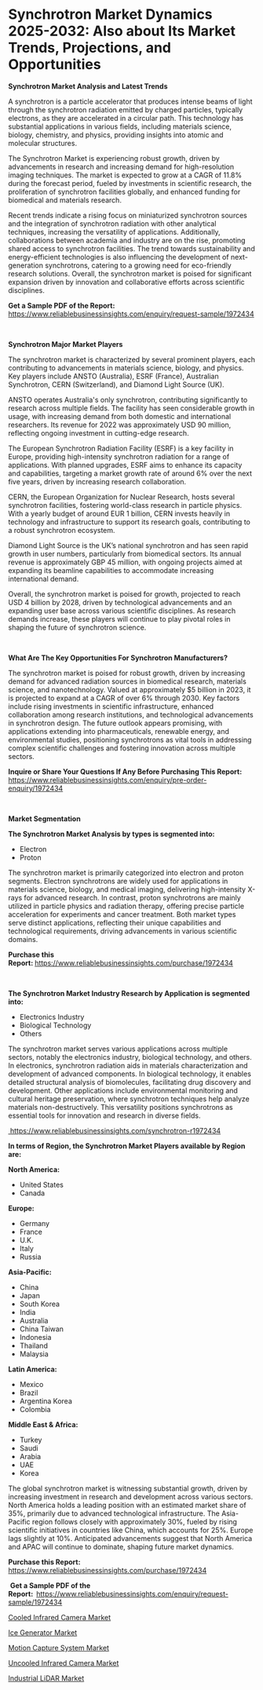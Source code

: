 <p><h1>Synchrotron Market Dynamics 2025-2032: Also about Its Market Trends, Projections, and Opportunities</h1></p><p><strong>Synchrotron Market Analysis and Latest Trends</strong></p>
<p><p>A synchrotron is a particle accelerator that produces intense beams of light through the synchrotron radiation emitted by charged particles, typically electrons, as they are accelerated in a circular path. This technology has substantial applications in various fields, including materials science, biology, chemistry, and physics, providing insights into atomic and molecular structures.</p><p>The Synchrotron Market is experiencing robust growth, driven by advancements in research and increasing demand for high-resolution imaging techniques. The market is expected to grow at a CAGR of 11.8% during the forecast period, fueled by investments in scientific research, the proliferation of synchrotron facilities globally, and enhanced funding for biomedical and materials research. </p><p>Recent trends indicate a rising focus on miniaturized synchrotron sources and the integration of synchrotron radiation with other analytical techniques, increasing the versatility of applications. Additionally, collaborations between academia and industry are on the rise, promoting shared access to synchrotron facilities. The trend towards sustainability and energy-efficient technologies is also influencing the development of next-generation synchrotrons, catering to a growing need for eco-friendly research solutions. Overall, the synchrotron market is poised for significant expansion driven by innovation and collaborative efforts across scientific disciplines.</p></p>
<p><strong>Get a Sample PDF of the Report:&nbsp;</strong> <a href="https://www.reliablebusinessinsights.com/enquiry/request-sample/1972434?utm_campaign=1091&utm_medium=2&utm_source=Github&utm_content=ia&utm_term=20022025&utm_id=synchrotron">https://www.reliablebusinessinsights.com/enquiry/request-sample/1972434</a></p>
<p>&nbsp;</p>
<p><strong>Synchrotron Major Market Players</strong></p>
<p><p>The synchrotron market is characterized by several prominent players, each contributing to advancements in materials science, biology, and physics. Key players include ANSTO (Australia), ESRF (France), Australian Synchrotron, CERN (Switzerland), and Diamond Light Source (UK).</p><p>ANSTO operates Australia's only synchrotron, contributing significantly to research across multiple fields. The facility has seen considerable growth in usage, with increasing demand from both domestic and international researchers. Its revenue for 2022 was approximately USD 90 million, reflecting ongoing investment in cutting-edge research.</p><p>The European Synchrotron Radiation Facility (ESRF) is a key facility in Europe, providing high-intensity synchrotron radiation for a range of applications. With planned upgrades, ESRF aims to enhance its capacity and capabilities, targeting a market growth rate of around 6% over the next five years, driven by increasing research collaboration.</p><p>CERN, the European Organization for Nuclear Research, hosts several synchrotron facilities, fostering world-class research in particle physics. With a yearly budget of around EUR 1 billion, CERN invests heavily in technology and infrastructure to support its research goals, contributing to a robust synchrotron ecosystem.</p><p>Diamond Light Source is the UK’s national synchrotron and has seen rapid growth in user numbers, particularly from biomedical sectors. Its annual revenue is approximately GBP 45 million, with ongoing projects aimed at expanding its beamline capabilities to accommodate increasing international demand.</p><p>Overall, the synchrotron market is poised for growth, projected to reach USD 4 billion by 2028, driven by technological advancements and an expanding user base across various scientific disciplines. As research demands increase, these players will continue to play pivotal roles in shaping the future of synchrotron science.</p></p>
<p>&nbsp;</p>
<p><strong>What Are The Key Opportunities For Synchrotron Manufacturers?</strong></p>
<p><p>The synchrotron market is poised for robust growth, driven by increasing demand for advanced radiation sources in biomedical research, materials science, and nanotechnology. Valued at approximately $5 billion in 2023, it is projected to expand at a CAGR of over 6% through 2030. Key factors include rising investments in scientific infrastructure, enhanced collaboration among research institutions, and technological advancements in synchrotron design. The future outlook appears promising, with applications extending into pharmaceuticals, renewable energy, and environmental studies, positioning synchrotrons as vital tools in addressing complex scientific challenges and fostering innovation across multiple sectors.</p></p>
<p><strong>Inquire or Share Your Questions If Any Before Purchasing This Report:</strong> <a href="https://www.reliablebusinessinsights.com/enquiry/pre-order-enquiry/1972434?utm_campaign=1091&utm_medium=2&utm_source=Github&utm_content=ia&utm_term=20022025&utm_id=synchrotron">https://www.reliablebusinessinsights.com/enquiry/pre-order-enquiry/1972434</a></p>
<p>&nbsp;</p>
<p><strong>Market Segmentation</strong></p>
<p><strong>The Synchrotron Market Analysis by types is segmented into:</strong></p>
<p><ul><li>Electron</li><li>Proton</li></ul></p>
<p><p>The synchrotron market is primarily categorized into electron and proton segments. Electron synchrotrons are widely used for applications in materials science, biology, and medical imaging, delivering high-intensity X-rays for advanced research. In contrast, proton synchrotrons are mainly utilized in particle physics and radiation therapy, offering precise particle acceleration for experiments and cancer treatment. Both market types serve distinct applications, reflecting their unique capabilities and technological requirements, driving advancements in various scientific domains.</p></p>
<p><strong>Purchase this Report:&nbsp;</strong><a href="https://www.reliablebusinessinsights.com/purchase/1972434?utm_campaign=1091&utm_medium=2&utm_source=Github&utm_content=ia&utm_term=20022025&utm_id=synchrotron">https://www.reliablebusinessinsights.com/purchase/1972434</a></p>
<p>&nbsp;</p>
<p><strong>The Synchrotron Market Industry Research by Application is segmented into:</strong></p>
<p><ul><li>Electronics Industry</li><li>Biological Technology</li><li>Others</li></ul></p>
<p><p>The synchrotron market serves various applications across multiple sectors, notably the electronics industry, biological technology, and others. In electronics, synchrotron radiation aids in materials characterization and development of advanced components. In biological technology, it enables detailed structural analysis of biomolecules, facilitating drug discovery and development. Other applications include environmental monitoring and cultural heritage preservation, where synchrotron techniques help analyze materials non-destructively. This versatility positions synchrotrons as essential tools for innovation and research in diverse fields.</p></p>
<p><a href="https://www.reliablebusinessinsights.com/synchrotron-r1972434?utm_campaign=1091&utm_medium=2&utm_source=Github&utm_content=ia&utm_term=20022025&utm_id=synchrotron">&nbsp;https://www.reliablebusinessinsights.com/synchrotron-r1972434</a></p>
<p><strong>In terms of Region, the Synchrotron Market Players available by Region are:</strong></p>
<p>
    <p> <strong> North America: </strong>
        <ul>
            <li>United States</li>
            <li>Canada</li>
        </ul>
        </p> 
    <p> <strong> Europe: </strong>
        <ul>
            <li>Germany</li>
            <li>France</li>
            <li>U.K.</li>
            <li>Italy</li>
            <li>Russia</li>
        </ul>
        </p> 
    <p> <strong> Asia-Pacific: </strong>
        <ul>
            <li>China</li>
            <li>Japan</li>
            <li>South Korea</li>
            <li>India</li>
            <li>Australia</li>
            <li>China Taiwan</li>
            <li>Indonesia</li>
            <li>Thailand</li>
            <li>Malaysia</li>
        </ul>
        </p> 
    <p> <strong> Latin America: </strong>
        <ul>
            <li>Mexico</li>
            <li>Brazil</li>
            <li>Argentina Korea</li>
            <li>Colombia</li>
        </ul>
        </p> 
    <p> <strong> Middle East & Africa: </strong>
        <ul>
            <li>Turkey</li>
            <li>Saudi</li>
            <li>Arabia</li>
            <li>UAE</li>
            <li>Korea</li>
        </ul>
    </p>
    </p>
<p><p>The global synchrotron market is witnessing substantial growth, driven by increasing investment in research and development across various sectors. North America holds a leading position with an estimated market share of 35%, primarily due to advanced technological infrastructure. The Asia-Pacific region follows closely with approximately 30%, fueled by rising scientific initiatives in countries like China, which accounts for 25%. Europe lags slightly at 10%. Anticipated advancements suggest that North America and APAC will continue to dominate, shaping future market dynamics.</p></p>
<p><strong>Purchase this Report: </strong><a href="https://www.reliablebusinessinsights.com/purchase/1972434?utm_campaign=1091&utm_medium=2&utm_source=Github&utm_content=ia&utm_term=20022025&utm_id=synchrotron">https://www.reliablebusinessinsights.com/purchase/1972434</a></p>
<p>&nbsp;<strong>Get a Sample PDF of the Report:&nbsp;&nbsp;</strong><a href="https://www.reliablebusinessinsights.com/enquiry/request-sample/1972434?utm_campaign=1091&utm_medium=2&utm_source=Github&utm_content=ia&utm_term=20022025&utm_id=synchrotron">https://www.reliablebusinessinsights.com/enquiry/request-sample/1972434</a></p>
<p><strong></strong></p>
<p><p><a href="https://github.com/lestymbango/Market-Research-Report-List-1/blob/main/cooled-infrared-camera-market.md?utm_campaign=1091&utm_medium=2&utm_source=Github&utm_content=ia&utm_term=20022025&utm_id=synchrotron">Cooled Infrared Camera Market</a></p><p><a href="https://github.com/briandahm87/Market-Research-Report-List-1/blob/main/ice-generator-market.md?utm_campaign=1091&utm_medium=2&utm_source=Github&utm_content=ia&utm_term=20022025&utm_id=synchrotron">Ice Generator Market</a></p><p><a href="https://github.com/muhjanaidu/Market-Research-Report-List-1/blob/main/motion-capture-system-market.md?utm_campaign=1091&utm_medium=2&utm_source=Github&utm_content=ia&utm_term=20022025&utm_id=synchrotron">Motion Capture System Market</a></p><p><a href="https://github.com/felishtimoti/Market-Research-Report-List-1/blob/main/uncooled-infrared-camera-market.md?utm_campaign=1091&utm_medium=2&utm_source=Github&utm_content=ia&utm_term=20022025&utm_id=synchrotron">Uncooled Infrared Camera Market</a></p><p><a href="https://github.com/hneefdelwyn/Market-Research-Report-List-1/blob/main/industrial-lidar-market.md?utm_campaign=1091&utm_medium=2&utm_source=Github&utm_content=ia&utm_term=20022025&utm_id=synchrotron">Industrial LiDAR Market</a></p></p>